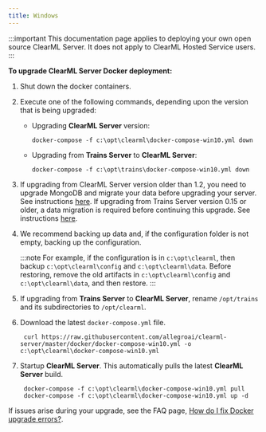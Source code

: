 ```yaml
---
title: Windows
---
```


:::important
This documentation page applies to deploying your own open source ClearML Server. It does not apply to ClearML Hosted Service users.
:::

**To upgrade ClearML Server Docker deployment:**

1. Shut down the docker containers. 
   
1. Execute one of the following commands, depending upon the version that is being upgraded:
   
   * Upgrading **ClearML Server** version:

         docker-compose -f c:\opt\clearml\docker-compose-win10.yml down
   
   * Upgrading from **Trains Server** to **ClearML Server**:

         docker-compose -f c:\opt\trains\docker-compose-win10.yml down
        
1. If upgrading from ClearML Server version older than 1.2, you need to upgrade MongoDB and migrate your data before upgrading your server. See instructions [here](upgrade_mongo_db.md). 
   If upgrading from Trains Server version 0.15 or older, a data migration is required before continuing this upgrade. See instructions [here](clearml_server_es7_migration.md).

1. We recommend backing up data and, if the configuration folder is not empty, backing up the configuration.
 
    :::note
    For example, if the configuration is in ``c:\opt\clearml``, then backup ``c:\opt\clearml\config`` and ``c:\opt\clearml\data``. 
    Before restoring, remove the old artifacts in ``c:\opt\clearml\config`` and ``c:\opt\clearml\data``, and then restore. 
    :::
   
1. If upgrading from **Trains Server** to **ClearML Server**, rename `/opt/trains` and its subdirectories to `/opt/clearml`.

1. Download the latest `docker-compose.yml` file.

        curl https://raw.githubusercontent.com/allegroai/clearml-server/master/docker/docker-compose-win10.yml -o c:\opt\clearml\docker-compose-win10.yml
        
1. Startup **ClearML Server**. This automatically pulls the latest **ClearML Server** build.
        
        docker-compose -f c:\opt\clearml\docker-compose-win10.yml pull
        docker-compose -f c:\opt\clearml\docker-compose-win10.yml up -d

If issues arise during your upgrade, see the FAQ page, [How do I fix Docker upgrade errors?](../faq.md#common-docker-upgrade-errors). 
